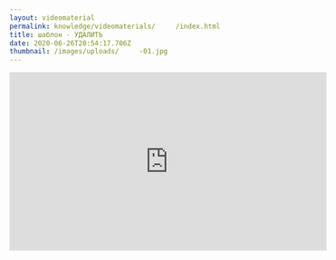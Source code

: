 ```yaml
---
layout: videomaterial
permalink: knowledge/videomaterials/     /index.html
title: шаблон - УДАЛИТЬ
date: 2020-06-26T20:54:17.706Z
thumbnail: /images/uploads/     -01.jpg
---
```


<iframe width="560" height="315" src="https://www.youtube.com/embed/    " frameborder="0" allow="accelerometer; autoplay; encrypted-media; gyroscope; picture-in-picture" allowfullscreen></iframe>

